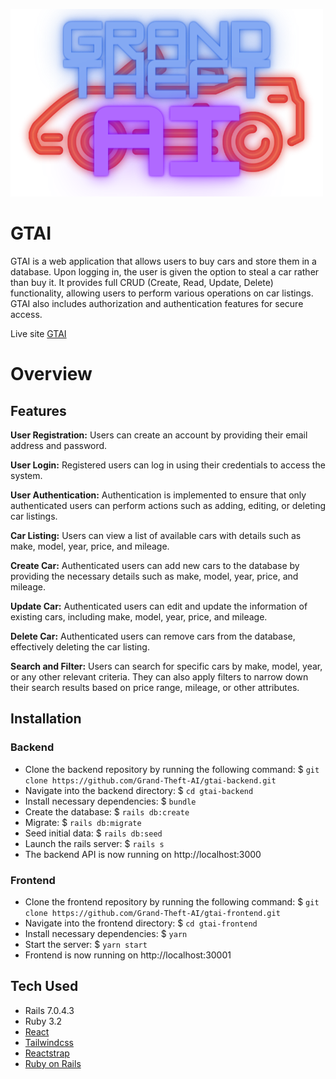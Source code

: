 ![Logo](src/assets/GTAI.png)

# GTAI

GTAI is a web application that allows users to buy cars and store them in a database. Upon logging in, the user is given the option to steal a car rather than buy it. It provides full CRUD (Create, Read, Update, Delete) functionality, allowing users to perform various operations on car listings. GTAI also includes authorization and authentication features for secure access.

Live site [GTAI](https://gtai-frontend.onrender.com/)

# Overview

## Features

**User Registration:** Users can create an account by providing their email address and password.

**User Login:** Registered users can log in using their credentials to access the system.

**User Authentication:** Authentication is implemented to ensure that only authenticated users can perform actions such as adding, editing, or deleting car listings.

**Car Listing:** Users can view a list of available cars with details such as make, model, year, price, and mileage.

**Create Car:** Authenticated users can add new cars to the database by providing the necessary details such as make, model, year, price, and mileage.

**Update Car:** Authenticated users can edit and update the information of existing cars, including make, model, year, price, and mileage.

**Delete Car:** Authenticated users can remove cars from the database, effectively deleting the car listing.

**Search and Filter:** Users can search for specific cars by make, model, year, or any other relevant criteria. They can also apply filters to narrow down their search results based on price range, mileage, or other attributes.

## Installation

### Backend

- Clone the backend repository by running the following command: $ `git clone https://github.com/Grand-Theft-AI/gtai-backend.git`
- Navigate into the backend directory: $ `cd gtai-backend`
- Install necessary dependencies: $ `bundle`
- Create the database: $ `rails db:create`
- Migrate: $ `rails db:migrate`
- Seed initial data: $ `rails db:seed`
- Launch the rails server: $ `rails s`
- The backend API is now running on http://localhost:3000

### Frontend

- Clone the frontend repository by running the following command: $ `git clone https://github.com/Grand-Theft-AI/gtai-frontend.git`
- Navigate into the frontend directory: $ `cd gtai-frontend`
- Install necessary dependencies: $ `yarn`
- Start the server: $ `yarn start`
- Frontend is now running on http://localhost:30001

## Tech Used

- Rails 7.0.4.3
- Ruby 3.2
- [React](https://react.dev/)
- [Tailwindcss](https://tailwindcss.com/)
- [Reactstrap](https://reactstrap.github.io/)
- [Ruby on Rails](https://rubyonrails.org/)
